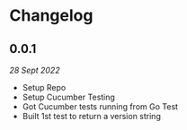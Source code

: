 # Changelog

## 0.0.1
*28 Sept 2022*

  * Setup Repo
  * Setup Cucumber Testing
  * Got Cucumber tests running from Go Test
  * Built 1st test to return a version string
